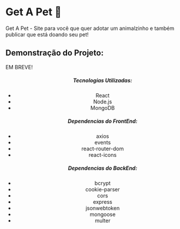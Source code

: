 <h1>Get A Pet 🐾</h1>

<p>Get A Pet - Site para você que quer adotar um animalzinho e também publicar que está doando seu pet!</p>

<h2>Demonstração do Projeto:</h2>
<p>EM BREVE!</p>

<ul align="center">
    <h5>Tecnologias Utilizadas:</h5>
    <li>React</li>
    <li>Node.js</li>
    <li>MongoDB</li>
</ul>

<ul align="center">
    <h5>Dependencias do FrontEnd:</h5>
    <li>axios</li>
    <li>events</li>
    <li>react-router-dom</li>
    <li>react-icons</li>
</ul>

<ul align="center">
    <h5>Dependencias do BackEnd:</h5>
    <li>bcrypt</li>
    <li>cookie-parser</li>
    <li>cors</li>
    <li>express</li>
    <li>jsonwebtoken</li>
    <li>mongoose</li>
    <li>multer</li>
</ul>
